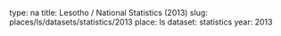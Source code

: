 type: na
title: Lesotho / National Statistics (2013)
slug: places/ls/datasets/statistics/2013
place: ls
dataset: statistics
year: 2013
